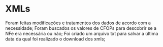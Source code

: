 # XMLs
Foram feitas modificações e tratamentos dos dados de acordo com a necessidade; Foram buscados os valores de CFOPs para descobrir se a NFe era necessária ou não; Foi criado um arquivo txt para salvar a última data da qual foi realizado o download dos xmls;